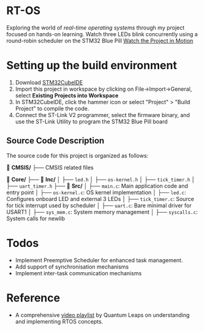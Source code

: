 # RT-OS
Exploring the world of *real-time operating systems* through my project focused on hands-on learning.
Watch three LEDs blink concurrently using a round-robin scheduler on the STM32 Blue Pill
[Watch the Project in Motion](https://www.youtube.com/watch?v=vqOGAk-3Y6g)
# Setting up the build environment
1. Download [STM32CubeIDE](https://www.st.com/en/development-tools/stm32cubeide.html#)
2. Import this project in workspace by clicking on File->Import->General, select **Existing Projects into Workspace**
3. In STM32CubeIDE, click the hammer icon or select "Project" > "Build Project" to compile the code.
4. Connect the ST-Link V2 programmer, select the firmware binary, and use the ST-Link Utility to program the STM32 Blue Pill board

## Source Code Description

The source code for this project is organized as follows:

📂 **CMSIS/**
  ├── CMSIS related files

📂 **Core/**
  ├── 📂 **Inc/**
  │   ├── `led.h`
  │   ├── `os-kernel.h`
  │   ├── `tick_timer.h`
  │   ├── `uart_timer.h`
  ├── 📂 **Src/**
  │   ├── `main.c`: Main application code and entry point
  │   ├── `os-kernel.c`: OS kernel implementation
  │   ├── `led.c`: Configures onboard LED and external 3 LEDs
  │   ├── `tick_timer.c`: Source for tick interrupt used by scheduler
  │   ├── `uart.c`: Bare minimal driver for USART1
  │   ├── `sys_mem.c`: System memory management
  │   ├── `syscalls.c`: System calls for newlib

# Todos
- Implement Preemptive Scheduler for enhanced task management.
- Add support of synchronisation mechanisms
- Implement inter-task communication mechanisms	
# Reference
- A comprehensive [ video playlist](https://www.youtube.com/playlist?list=PLPW8O6W-1chyrd_Msnn4LD6LBs2slJITs) by Quantum Leaps on understanding and implementing RTOS concepts.